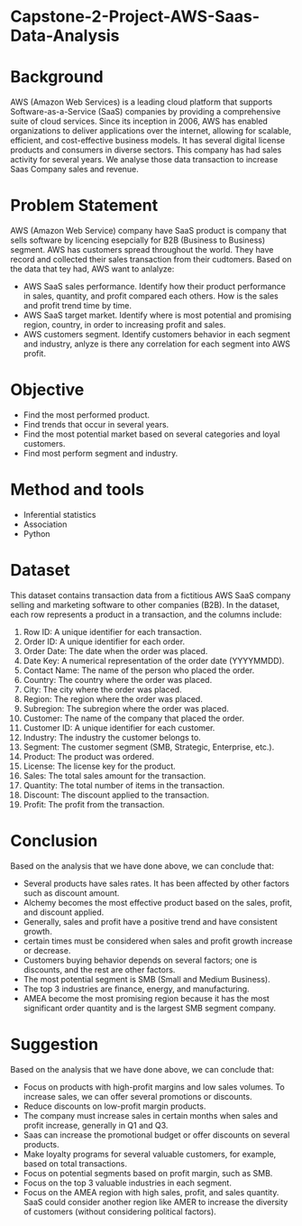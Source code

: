 # Capstone-2-Project-AWS-Saas-Data-Analysis

# Background

AWS (Amazon Web Services) is a leading cloud platform that supports Software-as-a-Service (SaaS) companies by providing a comprehensive suite of cloud services. Since its inception in 2006, AWS has enabled organizations to deliver applications over the internet, allowing for scalable, efficient, and cost-effective business models. It has several digital license products and consumers in diverse sectors. This company has had sales activity for several years. We analyse those data transaction to increase Saas Company sales and revenue.

# Problem Statement

AWS (Amazon Web Service) company have SaaS product is company that sells software by licencing esepcially for B2B (Business to Business) segment. AWS has customers spread throughout the world. They have record and collected their sales transaction from their cudtomers. Based on the data that tey had, AWS want to anlalyze:

* AWS SaaS sales performance. Identify how their product performance in sales, quantity, and profit compared each others. How is the sales and profit trend time by time.
* AWS SaaS target market. Identify where is most potential and promising region, country, in order to increasing profit and sales.
* AWS customers segment. Identify customers behavior in each segment and industry, anlyze is there any correlation for each segment into AWS profit.

# Objective

- Find the most performed product.
- Find trends that occur in several years.
- Find the most potential market based on several categories and loyal customers.
- Find most perform segment and industry.

# Method and tools

- Inferential statistics
- Association
- Python


# Dataset

This dataset contains transaction data from a fictitious AWS SaaS company selling and marketing software to other companies (B2B). In the dataset, each row represents a product in a transaction, and the columns include:

1. Row ID: A unique identifier for each transaction.
2. Order ID: A unique identifier for each order.
3. Order Date: The date when the order was placed.
4. Date Key: A numerical representation of the order date (YYYYMMDD).
5. Contact Name: The name of the person who placed the order.
6. Country: The country where the order was placed.
7. City: The city where the order was placed.
8. Region: The region where the order was placed.
9. Subregion: The subregion where the order was placed.
10. Customer: The name of the company that placed the order.
11. Customer ID: A unique identifier for each customer.
12. Industry: The industry the customer belongs to.
13. Segment: The customer segment (SMB, Strategic, Enterprise, etc.).
14. Product: The product was ordered.
15. License: The license key for the product.
16. Sales: The total sales amount for the transaction.
17. Quantity: The total number of items in the transaction.
18. Discount: The discount applied to the transaction.
19. Profit: The profit from the transaction.

# Conclusion
Based on the analysis that we have done above, we can conclude that:
* Several products have sales rates. It has been affected by other factors such as discount amount. 
* Alchemy becomes the most effective product based on the sales, profit, and discount applied.
* Generally, sales and profit have a positive trend and have consistent growth.
* certain times must be considered when sales and profit growth increase or decrease.
* Customers buying behavior depends on several factors; one is discounts, and the rest are other factors.
* The most potential segment is SMB (Small and Medium Business).
* The top 3 industries are finance, energy, and manufacturing.
* AMEA become the most promising region because it has the most significant order quantity and is the largest SMB segment company.

# Suggestion

Based on the analysis that we have done above, we can conclude that:
* Focus on products with high-profit margins and low sales volumes. To increase sales, we can offer several promotions or discounts.
* Reduce discounts on low-profit margin products.
* The company must increase sales in certain months when sales and profit increase, generally in Q1 and Q3. 
* Saas can increase the promotional budget or offer discounts on several products.
* Make loyalty programs for several valuable customers, for example, based on total transactions.
* Focus on potential segments based on profit margin, such as SMB.
* Focus on the top 3 valuable industries in each segment.
* Focus on the AMEA region with high sales, profit, and sales quantity. SaaS could consider another region like AMER to increase the diversity of customers (without considering political factors).


  

